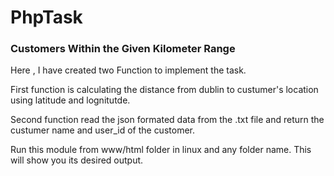 # PhpTask

### Customers Within the Given Kilometer Range
Here , I have created two Function to implement the task.

First function is calculating the distance from dublin to custumer's location using latitude and lognitutde.  

Second function read the json formated data from the .txt file and return the custumer name and user_id of the customer.



Run this module from www/html folder in linux and any folder name.
This will show you its desired output.

